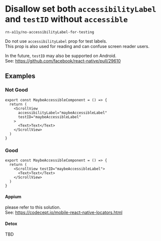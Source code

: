 # Disallow set both `accessibilityLabel` and `testID` without `accessible`

`rn-a11y/no-accessibilityLabel-for-testing`

Do not use `accessibilityLabel` prop for test labels.  
This prop is also used for reading and can confuse screen reader users.

In the future, `testID` may also be supported on Android.  
See: https://github.com/facebook/react-native/pull/29610

## Examples

### Not Good

```tsx
export const MaybeAccessibleComponent = () => {
  return (
    <ScrollView
      accessibilityLabel="maybeAccessibleLabel"
      testID="maybeAccessibleLabel"
    >
      <Text>Text</Text>
    </ScrollView>
  )
}
```

### Good

```tsx
export const MaybeAccessibleComponent = () => {
  return (
    <ScrollView testID="maybeAccessibleLabel">
      <Text>Text</Text>
    </ScrollView>
  )
}
```

#### Appium

please refer to this solution.  
See: https://codecept.io/mobile-react-native-locators.html

#### Detox

TBD
